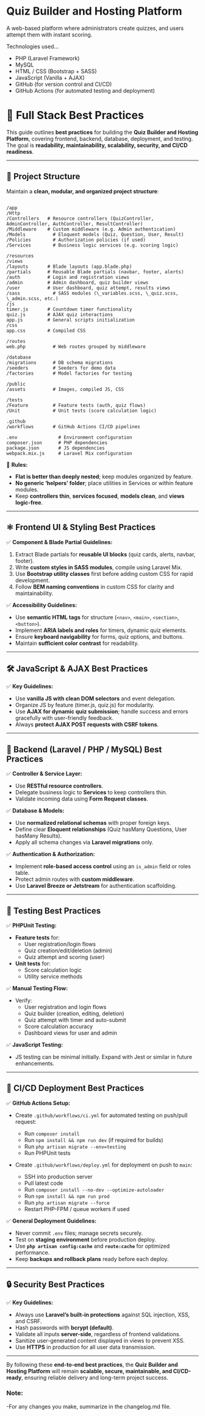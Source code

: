 # Quiz Builder and Hosting Platform

A web-based platform where administrators create quizzes, and users attempt them with instant scoring.

Technologies used...

- PHP (Laravel Framework)
- MySQL
- HTML / CSS (Bootstrap + SASS)
- JavaScript (Vanilla + AJAX)
- GitHub (for version control and CI/CD)
- GitHub Actions (for automated testing and deployment)

# 🚀 Full Stack Best Practices

This guide outlines **best practices** for building the **Quiz Builder and Hosting Platform**, covering frontend, backend, database, deployment, and testing. The goal is **readability, maintainability, scalability, security, and CI/CD readiness**.

---

## 📁 Project Structure

Maintain a **clean, modular, and organized project structure**:

```

/app
/Http
/Controllers   # Resource controllers (QuizController, AdminController, AuthController, ResultController)
/Middleware    # Custom middleware (e.g. Admin authentication)
/Models          # Eloquent models (Quiz, Question, User, Result)
/Policies        # Authorization policies (if used)
/Services        # Business logic services (e.g. scoring logic)

/resources
/views
/layouts       # Blade layouts (app.blade.php)
/partials      # Reusable Blade partials (navbar, footer, alerts)
/auth          # Login and registration views
/admin         # Admin dashboard, quiz builder views
/user          # User dashboard, quiz attempt, results views
/sass            # SASS modules (\_variables.scss, \_quiz.scss, \_admin.scss, etc.)
/js
timer.js       # Countdown timer functionality
quiz.js        # AJAX quiz interactions
app.js         # General scripts initialization
/css
app.css        # Compiled CSS

/routes
web.php          # Web routes grouped by middleware

/database
/migrations      # DB schema migrations
/seeders         # Seeders for demo data
/factories       # Model factories for testing

/public
/assets          # Images, compiled JS, CSS

/tests
/Feature         # Feature tests (auth, quiz flows)
/Unit            # Unit tests (score calculation logic)

.github
/workflows       # GitHub Actions CI/CD pipelines

.env               # Environment configuration
composer.json      # PHP dependencies
package.json       # JS dependencies
webpack.mix.js     # Laravel Mix configuration

```

🔖 **Rules:**

- **Flat is better than deeply nested**; keep modules organized by feature.
- **No generic ‘helpers’ folder**; place utilities in Services or within feature modules.
- Keep **controllers thin**, **services focused**, **models clean**, and **views logic-free**.

---

## ⚛️ Frontend UI & Styling Best Practices

✅ **Component & Blade Partial Guidelines:**

1. Extract Blade partials for **reusable UI blocks** (quiz cards, alerts, navbar, footer).
2. Write **custom styles in SASS modules**, compile using Laravel Mix.
3. Use **Bootstrap utility classes** first before adding custom CSS for rapid development.
4. Follow **BEM naming conventions** in custom CSS for clarity and maintainability.

✅ **Accessibility Guidelines:**

- Use **semantic HTML tags** for structure (`<nav>`, `<main>`, `<section>`, `<button>`).
- Implement **ARIA labels and roles** for timers, dynamic quiz elements.
- Ensure **keyboard navigability** for forms, quiz options, and buttons.
- Maintain **sufficient color contrast** for readability.

---

## 🛠️ JavaScript & AJAX Best Practices

✅ **Key Guidelines:**

- Use **vanilla JS with clean DOM selectors** and event delegation.
- Organize JS by feature (timer.js, quiz.js) for modularity.
- Use **AJAX for dynamic quiz submission**; handle success and errors gracefully with user-friendly feedback.
- Always **protect AJAX POST requests with CSRF tokens**.

---

## 🔐 Backend (Laravel / PHP / MySQL) Best Practices

✅ **Controller & Service Layer:**

- Use **RESTful resource controllers**.
- Delegate business logic to **Services** to keep controllers thin.
- Validate incoming data using **Form Request classes**.

✅ **Database & Models:**

- Use **normalized relational schemas** with proper foreign keys.
- Define clear **Eloquent relationships** (Quiz hasMany Questions, User hasMany Results).
- Apply all schema changes via **Laravel migrations** only.

✅ **Authentication & Authorization:**

- Implement **role-based access control** using an `is_admin` field or roles table.
- Protect admin routes with **custom middleware**.
- Use **Laravel Breeze or Jetstream** for authentication scaffolding.

---

## 🧪 Testing Best Practices

✅ **PHPUnit Testing:**

- **Feature tests** for:
  - User registration/login flows
  - Quiz creation/edit/deletion (admin)
  - Quiz attempt and scoring (user)
- **Unit tests** for:
  - Score calculation logic
  - Utility service methods

✅ **Manual Testing Flow:**

- Verify:
  - User registration and login flows
  - Quiz builder (creation, editing, deletion)
  - Quiz attempt with timer and auto-submit
  - Score calculation accuracy
  - Dashboard views for user and admin

✅ **JavaScript Testing:**

- JS testing can be minimal initially. Expand with Jest or similar in future enhancements.

---

## 🚀 CI/CD Deployment Best Practices

✅ **GitHub Actions Setup:**

- Create `.github/workflows/ci.yml` for automated testing on push/pull request:
  - Run `composer install`
  - Run `npm install && npm run dev` (if required for builds)
  - Run `php artisan migrate --env=testing`
  - Run PHPUnit tests

- Create `.github/workflows/deploy.yml` for deployment on push to `main`:
  - SSH into production server
  - Pull latest code
  - Run `composer install --no-dev --optimize-autoloader`
  - Run `npm install && npm run prod`
  - Run `php artisan migrate --force`
  - Restart PHP-FPM / queue workers if used

✅ **General Deployment Guidelines:**

- Never commit `.env` files; manage secrets securely.
- Test on **staging environment** before production deploy.
- Use **`php artisan config:cache`** and **`route:cache`** for optimized performance.
- Keep **backups and rollback plans** ready before each deploy.

---

## 🔒 Security Best Practices

✅ **Key Guidelines:**

- Always use **Laravel’s built-in protections** against SQL injection, XSS, and CSRF.
- Hash passwords with **bcrypt (default)**.
- Validate all inputs **server-side**, regardless of frontend validations.
- Sanitize user-generated content displayed in views to prevent XSS.
- Use **HTTPS** in production for all user data transmission.

---

By following these **end-to-end best practices**, the **Quiz Builder and Hosting Platform** will remain **scalable, secure, maintainable, and CI/CD-ready**, ensuring reliable delivery and long-term project success.

### Note:
-For any changes you make, summarize in the changelog.md file.